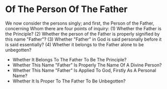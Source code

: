 # Of The Person Of The Father

We now consider the persons singly; and first, the Person of the Father, concerning Whom there are four points of inquiry:
(1) Whether the Father is the Principle?
(2) Whether the person of the Father is properly signified by this name "Father"?
(3) Whether "Father" in God is said personally before it is said essentially?
(4) Whether it belongs to the Father alone to be unbegotten?

* Whether It Belongs To The Father To Be The Principle?
* Whether This Name "Father" Is Properly The Name Of A Divine Person?
* Whether This Name "Father" Is Applied To God, Firstly As A Personal Name?
* Whether It Is Proper To The Father To Be Unbegotten?